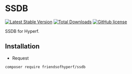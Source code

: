 # SSDB

[![Latest Stable Version](https://poser.pugx.org/friendsofhyperf/ssdb/version.png)](https://packagist.org/packages/friendsofhyperf/ssdb)
[![Total Downloads](https://poser.pugx.org/friendsofhyperf/ssdb/d/total.png)](https://packagist.org/packages/friendsofhyperf/ssdb)
[![GitHub license](https://img.shields.io/github/license/friendsofhyperf/ssdb)](https://github.com/friendsofhyperf/ssdb)

SSDB for Hyperf.

## Installation

- Request

```bash
composer require friendsofhyperf/ssdb
```
